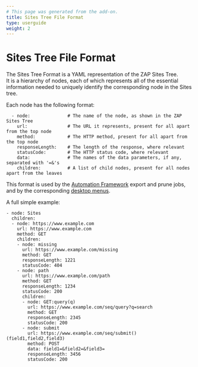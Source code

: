 ```yaml
---
# This page was generated from the add-on.
title: Sites Tree File Format
type: userguide
weight: 2
---
```


# Sites Tree File Format

The Sites Tree Format is a YAML representation of the ZAP Sites Tree.  
It is a hierarchy of nodes, each of which represents all of the essential information needed to uniquely identify the corresponding node in the Sites tree.


Each node has the following format:

```
  - node:              # The name of the node, as shown in the ZAP Sites Tree
    url:               # The URL it represents, present for all apart from the top node
    method:            # The HTTP method, present for all apart from the top node
    responseLength:    # The length of the response, where relevant
    statusCode:        # The HTTP status code, where relevant
    data:              # The names of the data parameters, if any, separated with '=&'s
    children:          # A list of child nodes, present for all nodes apart from the leaves
```


This format is used by the [Automation Framework](/docs/desktop/addons/import-export/automation/) export and prune jobs, and by the corresponding
[desktop menus](/docs/desktop/addons/import-export/).


A full simple example:

```
- node: Sites
  children:
  - node: https://www.example.com
    url: https://www.example.com
    method: GET
    children:
    - node: missing
      url: https://www.example.com/missing
      method: GET
      responseLength: 1221
      statusCode: 404
    - node: path
      url: https://www.example.com/path
      method: GET
      responseLength: 1234
      statusCode: 200
      children:
      - node: GET:query(q)
        url: https://www.example.com/seq/query?q=search
        method: GET
        responseLength: 2345
        statusCode: 200
      - node: submit
        url: https://www.example.com/seq/submit()(field1,field2,field3)
        method: POST
        data: field1=&field2=&field3=
        responseLength: 3456
        statusCode: 200
```
